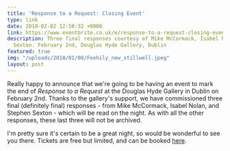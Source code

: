 ```yaml
---
title: 'Response to a Request: Closing Event'
type: link
date: 2018-02-02 12:50:32 +0000
link: https://www.eventbrite.co.uk/e/response-to-a-request-closing-event-tickets-41871141712?aff=efbeventtix
description: Three final responses courtesy of Mike McCormack, Isabel Nolan, and Stephen
  Sexton. February 2nd, Douglas Hyde Gallery, Dublin
featured: true
img: "/uploads/2018/01/08/Feehily_new_stillwell.jpeg"
layout: post
---
```

Really happy to announce that we're going to be having an event to mark the end of _Response to a Request_ at the Douglas Hyde Gallery in Dublin on February 2nd. Thanks to the gallery's support, we have commissioned three final (definitely final) responses - from Mike McCormack, Isabel Nolan, and Stephen Sexton - which will be read on the night. As with all the other responses, these last three will not be archived. 

I'm pretty sure it's certain to be a great night, so would be wonderful to see you there. Tickets are free but limited, and can be booked [here]( "https://t.co/bqEL9jCwTE"). 